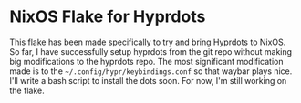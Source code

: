 # NixOS Flake for Hyprdots
This flake has been made specifically to try and bring Hyprdots to NixOS. So far, I have successfully setup hyprdots from the git repo without making big modifications to the hyprdots repo. The most significant modification made is to the `~/.config/hypr/keybindings.conf` so that waybar plays nice. I'll write a bash script to install the dots soon. For now, I'm still working on the flake.
